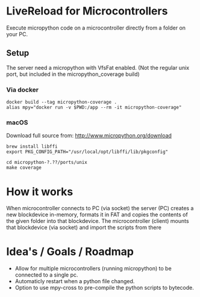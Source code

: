 # LiveReload for Microcontrollers

Execute micropython code on a microcontroller directly from a folder on your PC.

## Setup

The server need a micropython with VfsFat enabled.
(Not the regular unix port, but included in the micropython_coverage build)

### Via docker

```
docker build --tag micropython-coverage .
alias mpy="docker run -v $PWD:/app --rm -it micropython-coverage"
```

### macOS

Download full source from: http://www.micropython.org/download

```
brew install libffi
export PKG_CONFIG_PATH="/usr/local/opt/libffi/lib/pkgconfig"

cd micropython-?.??/ports/unix
make coverage
```

# How it works

When microcontroller connects to PC (via socket) the server (PC) creates a new blockdevice in-memory, formats it in FAT and copies the contents of the given folder into that blockdevice. The microcontroller (client) mounts that blockdevice (via socket) and import the scripts from there

# Idea's / Goals / Roadmap

- Allow for multiple microcontrollers (running micropython) to be connected to a single pc.
- Automaticly restart when a python file changed.
- Option to use mpy-cross to pre-compile the python scripts to bytecode.
